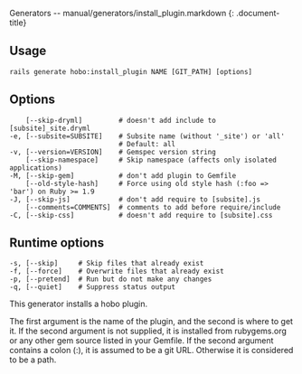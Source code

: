 Generators -- manual/generators/install\_plugin.markdown
{: .document-title}


## Usage

    

    rails generate hobo:install_plugin NAME [GIT_PATH] [options]


## Options

    

        [--skip-dryml]         # doesn't add include to [subsite]_site.dryml
    -e, [--subsite=SUBSITE]    # Subsite name (without '_site') or 'all'
                               # Default: all
    -v, [--version=VERSION]    # Gemspec version string
        [--skip-namespace]     # Skip namespace (affects only isolated applications)
    -M, [--skip-gem]           # don't add plugin to Gemfile
        [--old-style-hash]     # Force using old style hash (:foo => 'bar') on Ruby >= 1.9
    -J, [--skip-js]            # don't add require to [subsite].js
        [--comments=COMMENTS]  # comments to add before require/include
    -C, [--skip-css]           # doesn't add require to [subsite].css


## Runtime options

    

    -s, [--skip]     # Skip files that already exist
    -f, [--force]    # Overwrite files that already exist
    -p, [--pretend]  # Run but do not make any changes
    -q, [--quiet]    # Suppress status output

This generator installs a hobo plugin.

The first argument is the name of the plugin, and the second is where
to get it.  If the second argument is not supplied, it is installed
from rubygems.org or any other gem source listed in your Gemfile.  If
the second argument contains a colon (:), it is assumed to be a git
URL.  Otherwise it is considered to be a path.
